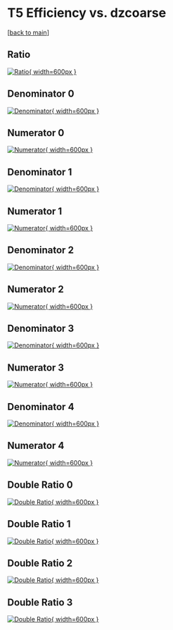 # T5 Efficiency vs. dzcoarse

[[back to main](./)]



## Ratio

[![Ratio](../mtv/var/T5_xtr_321_1_eff_dzcoarse.png){ width=600px }](../mtv/var/T5_xtr_321_1_eff_dzcoarse.pdf)

## Denominator 0

[![Denominator](../mtv/den/T5_xtr_321_1_eff_dzcoarse_den0.png){ width=600px }](../mtv/den/T5_xtr_321_1_eff_dzcoarse_den0.pdf)

## Numerator 0

[![Numerator](../mtv/num/T5_xtr_321_1_eff_dzcoarse_num0.png){ width=600px }](../mtv/num/T5_xtr_321_1_eff_dzcoarse_num0.pdf)

## Denominator 1

[![Denominator](../mtv/den/T5_xtr_321_1_eff_dzcoarse_den1.png){ width=600px }](../mtv/den/T5_xtr_321_1_eff_dzcoarse_den1.pdf)

## Numerator 1

[![Numerator](../mtv/num/T5_xtr_321_1_eff_dzcoarse_num1.png){ width=600px }](../mtv/num/T5_xtr_321_1_eff_dzcoarse_num1.pdf)

## Denominator 2

[![Denominator](../mtv/den/T5_xtr_321_1_eff_dzcoarse_den2.png){ width=600px }](../mtv/den/T5_xtr_321_1_eff_dzcoarse_den2.pdf)

## Numerator 2

[![Numerator](../mtv/num/T5_xtr_321_1_eff_dzcoarse_num2.png){ width=600px }](../mtv/num/T5_xtr_321_1_eff_dzcoarse_num2.pdf)

## Denominator 3

[![Denominator](../mtv/den/T5_xtr_321_1_eff_dzcoarse_den3.png){ width=600px }](../mtv/den/T5_xtr_321_1_eff_dzcoarse_den3.pdf)

## Numerator 3

[![Numerator](../mtv/num/T5_xtr_321_1_eff_dzcoarse_num3.png){ width=600px }](../mtv/num/T5_xtr_321_1_eff_dzcoarse_num3.pdf)

## Denominator 4

[![Denominator](../mtv/den/T5_xtr_321_1_eff_dzcoarse_den4.png){ width=600px }](../mtv/den/T5_xtr_321_1_eff_dzcoarse_den4.pdf)

## Numerator 4

[![Numerator](../mtv/num/T5_xtr_321_1_eff_dzcoarse_num4.png){ width=600px }](../mtv/num/T5_xtr_321_1_eff_dzcoarse_num4.pdf)

## Double Ratio 0

[![Double Ratio](../mtv/ratio/T5_xtr_321_1_eff_dzcoarse_ratio0.png){ width=600px }](../mtv/ratio/T5_xtr_321_1_eff_dzcoarse_ratio0.pdf)

## Double Ratio 1

[![Double Ratio](../mtv/ratio/T5_xtr_321_1_eff_dzcoarse_ratio1.png){ width=600px }](../mtv/ratio/T5_xtr_321_1_eff_dzcoarse_ratio1.pdf)

## Double Ratio 2

[![Double Ratio](../mtv/ratio/T5_xtr_321_1_eff_dzcoarse_ratio2.png){ width=600px }](../mtv/ratio/T5_xtr_321_1_eff_dzcoarse_ratio2.pdf)

## Double Ratio 3

[![Double Ratio](../mtv/ratio/T5_xtr_321_1_eff_dzcoarse_ratio3.png){ width=600px }](../mtv/ratio/T5_xtr_321_1_eff_dzcoarse_ratio3.pdf)

